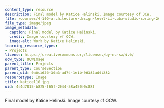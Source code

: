 ```yaml
---
content_type: resource
description: Final model by Katice Helinski. Image courtesy of OCW.
file: /courses/4-196-architecture-design-level-ii-cuba-studio-spring-2004/4e4d7815b825f65f204458a450e0c88f_katicel10.jpg
file_type: image/jpeg
image_metadata:
  caption: Final model by Katice Helinski.
  credit: Image courtesy of OCW.
  image-alt: Work by Katice Helinski.
learning_resource_types:
- Projects
license: https://creativecommons.org/licenses/by-nc-sa/4.0/
ocw_type: OCWImage
parent_title: Projects
parent_type: CourseSection
parent_uid: 9a0c3636-30a3-ad74-1e1b-96382ad91282
resourcetype: Image
title: katicel10.jpg
uid: 4e4d7815-b825-f65f-2044-58a450e0c88f
---
```

Final model by Katice Helinski. Image courtesy of OCW.